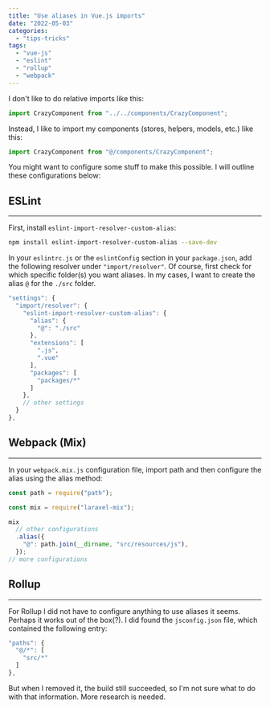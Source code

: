 ```yaml
---
title: "Use aliases in Vue.js imports"
date: "2022-05-03"
categories: 
  - "tips-tricks"
tags: 
  - "vue-js"
  - "eslint"
  - "rollup"
  - "webpack"
---
```


I don't like to do relative imports like this:

```js
import CrazyComponent from "../../components/CrazyComponent";
```

Instead, I like to import my components (stores, helpers, models, etc.) like this:

```js
import CrazyComponent from "@/components/CrazyComponent";
```

You might want to configure some stuff to make this possible. I will outline these configurations below:

## ESLint

---

First, install `eslint-import-resolver-custom-alias`:

```sh
npm install eslint-import-resolver-custom-alias --save-dev
```

In your `eslintrc.js` or the `eslintConfig` section in your `package.json`, add the following resolver under `"import/resolver"`. Of course, first check for which specific folder(s) you want aliases. In my cases, I want to create the alias `@` for the `./src` folder.

```js
"settings": {
  "import/resolver": {
    "eslint-import-resolver-custom-alias": {
      "alias": {
        "@": "./src"
      },
      "extensions": [
        ".js",
        ".vue"
      ],
      "packages": [
        "packages/*"
      ]
    },
    // other settings
  }
},
```

## Webpack (Mix)

---

In your `webpack.mix.js` configuration file, import path and then configure the alias using the alias method:

```js
const path = require("path");

const mix = require("laravel-mix");

mix
  // other configurations
  .alias({
    "@": path.join(__dirname, "src/resources/js"),
  });
// more configurations
```

## Rollup

---

For Rollup I did not have to configure anything to use aliases it seems. Perhaps it works out of the box(?). I did found the `jsconfig.json` file, which contained the following entry:

```js
"paths": {
  "@/*": [
    "src/*"
  ]
},
```

But when I removed it, the build still succeeded, so I'm not sure what to do with that information. More research is needed.
